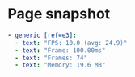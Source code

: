 # Page snapshot

```yaml
- generic [ref=e3]:
  - text: "FPS: 10.0 (avg: 24.9)"
  - text: "Frame: 100.00ms"
  - text: "Frames: 74"
  - text: "Memory: 19.6 MB"
```
